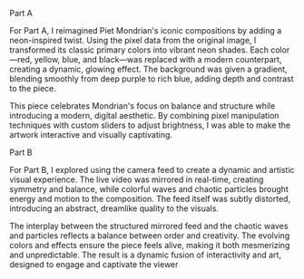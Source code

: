 Part A

For Part A, I reimagined Piet Mondrian's iconic compositions by adding a neon-inspired twist. Using the pixel data from the original image, I transformed its classic primary colors into vibrant neon shades. Each color—red, yellow, blue, and black—was replaced with a modern counterpart, creating a dynamic, glowing effect. The background was given a gradient, blending smoothly from deep purple to rich blue, adding depth and contrast to the piece.

This piece celebrates Mondrian's focus on balance and structure while introducing a modern, digital aesthetic. By combining pixel manipulation techniques with custom sliders to adjust brightness, I was able to make the artwork interactive and visually captivating.

Part B

For Part B, I explored using the camera feed to create a dynamic and artistic visual experience. The live video was mirrored in real-time, creating symmetry and balance, while colorful waves and chaotic particles brought energy and motion to the composition. The feed itself was subtly distorted, introducing an abstract, dreamlike quality to the visuals.

The interplay between the structured mirrored feed and the chaotic waves and particles reflects a balance between order and creativity. The evolving colors and effects ensure the piece feels alive, making it both mesmerizing and unpredictable. The result is a dynamic fusion of interactivity and art, designed to engage and captivate the viewer